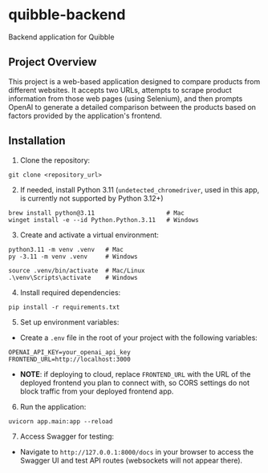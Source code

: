 # quibble-backend
Backend application for Quibble

## Project Overview
This project is a web-based application designed to compare products from different websites. It accepts two URLs, attempts to scrape product information from those web pages (using Selenium), and then prompts OpenAI to generate a detailed comparison between the products based on factors provided by the application's frontend.

## Installation
1. Clone the repository: 
```
git clone <repository_url>
```
2. If needed, install Python 3.11 (`undetected_chromedriver`, used in this app, is currently not supported by Python 3.12+)
```
brew install python@3.11                    # Mac
winget install -e --id Python.Python.3.11   # Windows
```
3. Create and activate a virtual environment: 
```
python3.11 -m venv .venv   # Mac
py -3.11 -m venv .venv     # Windows

source .venv/bin/activate  # Mac/Linux
.\venv\Scripts\activate    # Windows
```
4. Install required dependencies:
```
pip install -r requirements.txt
```
5. Set up environment variables:
- Create a `.env` file in the root of your project with the following variables:
```
OPENAI_API_KEY=your_openai_api_key
FRONTEND_URL=http://localhost:3000
```
- **NOTE**: if deploying to cloud, replace `FRONTEND_URL` with the URL of the deployed frontend you plan to connect with, so CORS settings do not block traffic from your deployed frontend app.
6. Run the application:
```
uvicorn app.main:app --reload
```
7. Access Swagger for testing:
- Navigate to `http://127.0.0.1:8000/docs` in your browser to access the Swagger UI and test API routes (websockets will not appear there).

